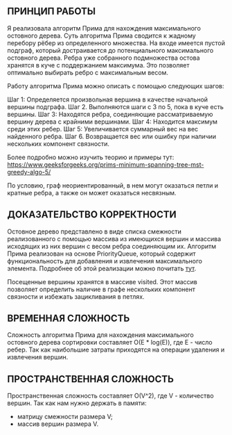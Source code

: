 ## ПРИНЦИП РАБОТЫ

Я реализовала алгоритм Прима для нахождения максимального остовного дерева. Суть алгоритма Прима сводится к жадному перебору рёбер из определенного множества. На входе имеется пустой подграф, который достраивается до потенциального максимального остовного дерева. Ребра уже собранного подмножества остова хранятся в куче с поддержанием максимума. Это позволяет оптимально выбирать ребро с максимальным весом.

Работу алгоритма Прима можно описать с помощью следующих шагов:

Шаг 1: Определяется произвольная вершина в качестве начальной вершины подграфа.
Шаг 2. Выполняются шаги с 3 по 5, пока в куче есть вершины.
Шаг 3: Находятся ребра, соединяющие рассматриваемую вершину дерева с крайними вершинами.
Шаг 4: Находится максимум среди этих ребер.
Шаг 5: Увеличивается суммарный вес на вес найденного ребра.
Шаг 6. Возвращается вес или ошибку при наличии нескольких компонент связности.

Более подробно можно изучить теорию и примеры тут:
https://www.geeksforgeeks.org/prims-minimum-spanning-tree-mst-greedy-algo-5/

По условию, граф неориентированный, в нем могут оказаться петли и кратные ребра, а также он может оказаться несвязным.

## ДОКАЗАТЕЛЬСТВО КОРРЕКТНОСТИ

Остовное дерево представлено в виде списка смежности реализованного с помощью массива из имеющихся вершин и массива исходящих из них вершин с весом ребра соединяющим их. Алгоритм Прима реализован на основе PriorityQueue, который содержит функциональность для добавления и извлечения максимального элемента. Подробнее об этой реализации можно почитать [тут](https://github.com/Basnor/algorithms-practice/blob/main/trees/Y.md).

Посещенные вершины хранятся в массиве visited. Этот массив позволяет определить наличие в графе нескольких компонент связности и избежать зацикливания в петлях.

## ВРЕМЕННАЯ СЛОЖНОСТЬ

Сложность алгоритма Прима для нахождения максимального остовного дерева сортировки составляет O(E \* log(E)), где E - число ребер. Так как наибольшие затраты приходятся на операции удаления и извлечения вершин.

## ПРОСТРАНСТВЕННАЯ СЛОЖНОСТЬ

Пространственная сложность составляет O(V^2), где V - количество вершин. Так как нам нужно держать в памяти:

-   матрицу смежности размера V;
-   массив вершин размера V.
